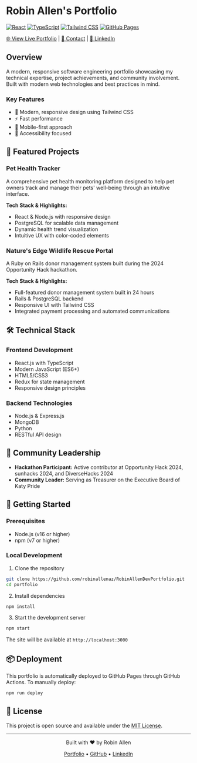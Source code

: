 # Robin Allen's Portfolio

[![React](https://img.shields.io/badge/React-20232A?style=for-the-badge&logo=react&logoColor=61DAFB)](https://reactjs.org/)
[![TypeScript](https://img.shields.io/badge/TypeScript-007ACC?style=for-the-badge&logo=typescript&logoColor=white)](https://www.typescriptlang.org/)
[![Tailwind CSS](https://img.shields.io/badge/Tailwind_CSS-38B2AC?style=for-the-badge&logo=tailwind-css&logoColor=white)](https://tailwindcss.com/)
[![GitHub Pages](https://img.shields.io/badge/GitHub_Pages-100000?style=for-the-badge&logo=github&logoColor=white)](https://pages.github.com/)

[🌐 View Live Portfolio](https://robinallenaz.github.io/RobinAllenDevPortfolio) | [📧 Contact](mailto:robin.allen.az@gmail.com) | [💼 LinkedIn](https://www.linkedin.com/in/robin-allen-software-engineer/)

## Overview

A modern, responsive software engineering portfolio showcasing my technical expertise, project achievements, and community involvement. Built with modern web technologies and best practices in mind.

### Key Features
- 🎨 Modern, responsive design using Tailwind CSS
- ⚡ Fast performance
- 📱 Mobile-first approach
- 🎯 Accessibility focused

## 🌟 Featured Projects

### Pet Health Tracker
A comprehensive pet health monitoring platform designed to help pet owners track and manage their pets' well-being through an intuitive interface.

**Tech Stack & Highlights:**
- React & Node.js with responsive design
- PostgreSQL for scalable data management
-  Dynamic health trend visualization
- Intuitive UX with color-coded elements

### Nature's Edge Wildlife Rescue Portal
A Ruby on Rails donor management system built during the 2024 Opportunity Hack hackathon.

**Tech Stack & Highlights:**
- Full-featured donor management system built in 24 hours
-  Rails & PostgreSQL backend
- Responsive UI with Tailwind CSS
- Integrated payment processing and automated communications

## 🛠️ Technical Stack

### Frontend Development
- React.js with TypeScript
- Modern JavaScript (ES6+)
- HTML5/CSS3
- Redux for state management
- Responsive design principles

### Backend Technologies
- Node.js & Express.js
- MongoDB
- Python
- RESTful API design

## 🤝 Community Leadership

- **Hackathon Participant:** Active contributor at Opportunity Hack 2024, sunhacks 2024, and DiverseHacks 2024
- **Community Leader:** Serving as Treasurer on the Executive Board of Katy Pride

## 🚀 Getting Started

### Prerequisites
- Node.js (v16 or higher)
- npm (v7 or higher)

### Local Development

1. Clone the repository
```bash
git clone https://github.com/robinallenaz/RobinAllenDevPortfolio.git
cd portfolio
```

2. Install dependencies
```bash
npm install
```

3. Start the development server
```bash
npm start
```

The site will be available at `http://localhost:3000`

## 📦 Deployment

This portfolio is automatically deployed to GitHub Pages through GitHub Actions. To manually deploy:

```bash
npm run deploy
```

## 📝 License

This project is open source and available under the [MIT License](LICENSE).

---
<div align="center">
  
Built with ❤️ by Robin Allen

[Portfolio](https://robinallenaz.github.io/RobinAllenDevPortfolio) • [GitHub](https://github.com/robinallenaz) • [LinkedIn](https://www.linkedin.com/in/robin-allen-software-engineer/)

</div>

